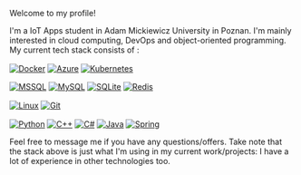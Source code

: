 Welcome to my profile!

I'm a IoT Apps student in Adam Mickiewicz University in Poznan. I'm mainly interested in cloud computing, DevOps and object-oriented programming. My current tech stack consists of :


[<img alt="Docker" align="center" src="https://img.shields.io/badge/-Docker-247df2?style=flat&logo=docker&logoColor=white" />](https://www.docker.com)
[<img alt="Azure" align="center" src="https://img.shields.io/badge/Microsoft_Azure-0089D6?style=flat&logo=microsoft-azure&logoColor=white" />](https://azure.microsoft.com/en-us/)
[<img alt="Kubernetes" align="center" src="https://img.shields.io/badge/kubernetes-%23326ce5.svg?style=flat&logo=kubernetes&logoColor=white" />](https://kubernetes.io/)

[<img alt="MSSQL" align="center" src="https://img.shields.io/badge/Microsoft_SQL_Server-CC2927?style=flat&logo=microsoft-sql-server&logoColor=white" />](https://www.microsoft.com/pl-pl/sql-server/sql-server-2022?rtc=1)
[<img alt="MySQL" align="center" src="https://img.shields.io/badge/MySQL-00000F?style=flat&logo=mysql&logoColor=white" />](https://www.mysql.com/)
[<img alt="SQLite" align="center" src="https://img.shields.io/badge/SQLite-07405E?style=flat&logo=sqlite&logoColor=white" />](https://www.sqlite.org/)
[<img alt="Redis" align="center" src="https://img.shields.io/badge/redis-%23DD0031.svg?&style=flat&logo=redis&logoColor=white" />](https://redis.io/)

[<img alt="Linux" align="center" src="https://img.shields.io/badge/Linux-FCC624?style=flat&logo=linux&logoColor=black" />](https://www.linuxfoundation.org/)
[<img alt="Git" align="center" src="https://img.shields.io/badge/GIT-E44C30?style=flat&logo=git&logoColor=white" />](https://git-scm.com/)


[<img alt="Python" align="center" src="https://img.shields.io/badge/-Python-007aff?style=flat&logo=python&logoColor=white" />](https://www.python.org)
[<img alt="C++" align="center" src="https://img.shields.io/badge/-C%2B%2B-d42892?style=flat&logo=C%2B%2B&logoColor=white" />](https://docs.microsoft.com/cpp/)
[<img alt="C#" align="center" src="https://img.shields.io/badge/-C%23-088512?style=flat&logo=c-sharp&logoColor=white" />](https://docs.microsoft.com/dotnet/csharp/)
[<img alt="Java" align="center" src="https://img.shields.io/badge/-Java-ED8B00?style=flat&logo=java&logoColor=white" />](https://www.java.com/en/)
[<img alt="Spring" align="center" src="https://img.shields.io/badge/Spring-6DB33F?style=flat&logo=spring&logoColor=white" />](https://spring.io/)

Feel free to message me if you have any questions/offers. Take note that the stack above is just what I'm using in my current work/projects: I have a lot of experience in other technologies too.
